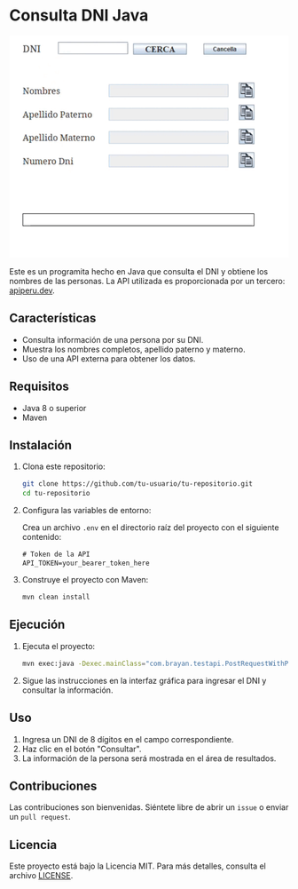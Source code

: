# Consulta DNI Java

![](screenshoot.gif)  <!-- Cambia el path por la ubicación de tu GIF -->


Este es un programita hecho en Java que consulta el DNI y obtiene los nombres de las personas. La API utilizada es proporcionada por un tercero: [apiperu.dev](https://apiperu.dev/).

## Características

- Consulta información de una persona por su DNI.
- Muestra los nombres completos, apellido paterno y materno.
- Uso de una API externa para obtener los datos.

## Requisitos

- Java 8 o superior
- Maven

## Instalación

1. Clona este repositorio:

    ```sh
    git clone https://github.com/tu-usuario/tu-repositorio.git
    cd tu-repositorio
    ```

2. Configura las variables de entorno:

    Crea un archivo `.env` en el directorio raíz del proyecto con el siguiente contenido:

    ```plaintext
    # Token de la API
    API_TOKEN=your_bearer_token_here
    ```

3. Construye el proyecto con Maven:

    ```sh
    mvn clean install
    ```

## Ejecución

1. Ejecuta el proyecto:

    ```sh
    mvn exec:java -Dexec.mainClass="com.brayan.testapi.PostRequestWithProgressBar"
    ```

2. Sigue las instrucciones en la interfaz gráfica para ingresar el DNI y consultar la información.

## Uso

1. Ingresa un DNI de 8 dígitos en el campo correspondiente.
2. Haz clic en el botón "Consultar".
3. La información de la persona será mostrada en el área de resultados.

## Contribuciones

Las contribuciones son bienvenidas. Siéntete libre de abrir un `issue` o enviar un `pull request`.

## Licencia

Este proyecto está bajo la Licencia MIT. Para más detalles, consulta el archivo [LICENSE](./LICENSE).

